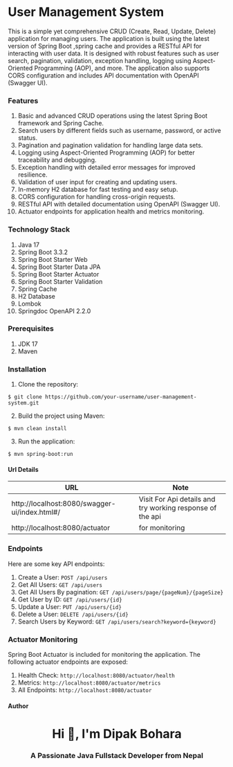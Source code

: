 

# User Management System

This is a simple yet comprehensive CRUD (Create, Read, Update, Delete) application for managing users. The application is built using the latest version of Spring Boot ,spring cache and provides a RESTful API for interacting with user data. It is designed with robust features such as user search, pagination, validation, exception handling, logging using Aspect-Oriented Programming (AOP), and more. The application also supports CORS configuration and includes API documentation with OpenAPI (Swagger UI).


### Features

1. Basic and advanced CRUD operations using the latest Spring Boot framework and Spring Cache.
2. Search users by different fields such as username, password, or active status.
3. Pagination and pagination validation for handling large data sets.
4. Logging using Aspect-Oriented Programming (AOP) for better traceability and debugging.
5. Exception handling with detailed error messages for improved resilience.
6. Validation of user input for creating and updating users.
7. In-memory H2 database for fast testing and easy setup.
8. CORS configuration for handling cross-origin requests.
9. RESTful API with detailed documentation using OpenAPI (Swagger UI).
10. Actuator endpoints for application health and metrics monitoring.

### Technology Stack

1. Java 17
2. Spring Boot 3.3.2
3. Spring Boot Starter Web
4. Spring Boot Starter Data JPA
5. Spring Boot Starter Actuator
6. Spring Boot Starter Validation
7. Spring Cache
8. H2 Database
9. Lombok
10. Springdoc OpenAPI 2.2.0

### Prerequisites

1. JDK 17 
2. Maven

### Installation

1. Clone the repository:

```shell
$ git clone https://github.com/your-username/user-management-system.git
```

2. Build the project using Maven:

```shell
$ mvn clean install

```
3. Run the application:

```shell
$ mvn spring-boot:run

```

#### Url Details

URL | Note                                   |
--- |----------------------------------------| 
http://localhost:8080/swagger-ui/index.html#/ | Visit For Api details and try working response of the api 
http://localhost:8080/actuator | for monitoring 



### Endpoints
Here are some key API endpoints:
1. Create a User: `POST /api/users`
2. Get All Users: `GET /api/users`
3. Get All Users By pagination: `GET /api/users/page/{pageNum}/{pageSize}`
4. Get User by ID: `GET /api/users/{id}`
5. Update a User: `PUT /api/users/{id}`
6. Delete a User: `DELETE /api/users/{id}`
7. Search Users by Keyword: `GET /api/users/search?keyword={keyword}`

### Actuator Monitoring
Spring Boot Actuator is included for monitoring the application. The following actuator endpoints are exposed:
1. Health Check: `http://localhost:8080/actuator/health`
2. Metrics: `http://localhost:8080/actuator/metrics`
3. All Endpoints: `http://localhost:8080/actuator` 


#### Author

<h1 align="center">Hi 👋, I'm Dipak Bohara</h1>
<h3 align="center">A Passionate Java Fullstack Developer from Nepal</h3>
